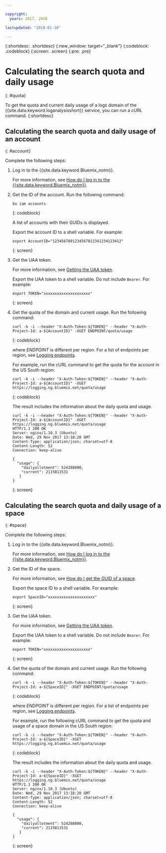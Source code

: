 ```yaml
---

copyright:
  years: 2017, 2018

lastupdated: "2018-01-10"

---
```



{:shortdesc: .shortdesc}
{:new_window: target="_blank"}
{:codeblock: .codeblock}
{:screen: .screen}
{:pre: .pre}


# Calculating the search quota and daily usage
{: #quota}

To get the quota and current daily usage of a logs domain of the {{site.data.keyword.loganalysisshort}} service, you can run a cURL command. 
{:shortdesc}


## Calculating the search quota and daily usage of an account
{: #account}

Complete the following steps:

1. Log in to the {{site.data.keyword.Bluemix_notm}}. 

    For more information, see [How do I log in to the {{site.data.keyword.Bluemix_notm}}](/docs/services/CloudLogAnalysis/qa/cli_qa.html#login).

2. Get the ID of the account. Run the following command:

    ```
	bx iam accounts
	```
    {: codeblock}	

	A list of accounts with their GUIDs is displayed.
	
	Export the account ID to a shell variable. For example:
	
	```
	export AccountID="1234567891234567812341234123412"
	```
	{: screen}

3. Get the UAA token. 

    For more information, see [Getting the UAA token](/docs/services/CloudLogAnalysis/security/auth_uaa.html#auth_uaa).

    Export the UAA token to a shell variable. Do not include `Bearer`. For example:
	
	```
	export TOKEN="xxxxxxxxxxxxxxxxxxxxx"
	```
	{: screen}

4. Get the quota of the domain and current usage. Run the following command:

    ```
    curl -k -i --header "X-Auth-Token:${TOKEN}" --header "X-Auth-Project-Id: a-${AccountID}" -XGET ENDPOINT/quota/usage
	```
	{: codeblock}
	
	where *ENDPOINT* is different per region. For a list of endpoints per region, see [Logging endpoints](/docs/services/CloudLogAnalysis/manage_logs.html#endpoints).
	
	For example, run the cURL command to get the quota for the account in the US South region:
	
	```
    curl -k -i --header "X-Auth-Token:${TOKEN}" --header "X-Auth-Project-Id: a-${AccountID}" -XGET https://logging.ng.bluemix.net/quota/usage
	```
	{: codeblock}
	
	The result includes the information about the daily quota and usage.
	
	```
    curl -k -i --header "X-Auth-Token:${TOKEN}" --header "X-Auth-Project-Id: a-${AccountID}" -XGET https://logging.ng.bluemix.net/quota/usage
    HTTP/1.1 200 OK
    Server: nginx/1.10.3 (Ubuntu)
    Date: Wed, 29 Nov 2017 13:18:20 GMT
    Content-Type: application/json; charset=utf-8
    Content-Length: 52
    Connection: keep-alive

   {
      "usage": {
        "dailyallotment": 524288000,
        "current": 2115811531
       }
    }
    ```
    {: screen}

	
## Calculating the search quota and daily usage of a space
{: #space}

Complete the following steps:

1. Log in to the {{site.data.keyword.Bluemix_notm}}. 

    For more information, see [How do I log in to the {{site.data.keyword.Bluemix_notm}}](/docs/services/CloudLogAnalysis/qa/cli_qa.html#login).

2. Get the ID of the space.

    For more information, see [How do I get the GUID of a space](/docs/services/CloudLogAnalysis/qa/cli_qa.html#space_guid).
	
	Export the space ID to a shell variable. For example:
	
	```
	export SpaceID="xxxxxxxxxxxxxxxxxxxxx"
	```
	{: screen}

3. Get the UAA token. 

    For more information, see [Getting the UAA token](/docs/services/CloudLogAnalysis/security/auth_uaa.html#auth_uaa).

    Export the UAA token to a shell variable. Do not include `Bearer`. For example:
	
	```
	export TOKEN="xxxxxxxxxxxxxxxxxxxxx"
	```
	{: screen}

4. Get the quota of the domain and current usage. Run the following command:

    ```
    curl -k -i --header "X-Auth-Token:${TOKEN}" --header "X-Auth-Project-Id: a-${SpaceID}" -XGET ENDPOINT/quota/usage
	```
	{: codeblock}
	
	where *ENDPOINT* is different per region. For a list of endpoints per region, see [Logging endpoints](/docs/services/CloudLogAnalysis/manage_logs.html#endpoints).

    For example, run the following cURL command to get the quota and usage of a space domain in the US South region:
	
    ```
    curl -k -i --header "X-Auth-Token:${TOKEN}" --header "X-Auth-Project-Id: a-${SpaceID}" -XGET https://logging.ng.bluemix.net/quota/usage
	```
	{: codeblock}
	
	The result includes the information about the daily quota and usage.
	
	```
    curl -k -i --header "X-Auth-Token:${TOKEN}" --header "X-Auth-Project-Id: a-${SpaceID}" -XGET https://logging.ng.bluemix.net/quota/usage
    HTTP/1.1 200 OK
    Server: nginx/1.10.3 (Ubuntu)
    Date: Wed, 29 Nov 2017 13:18:20 GMT
    Content-Type: application/json; charset=utf-8
    Content-Length: 52
    Connection: keep-alive

   {
      "usage": {
        "dailyallotment": 524288000,
        "current": 2115811531
       }
    }
    ```
    {: screen}



